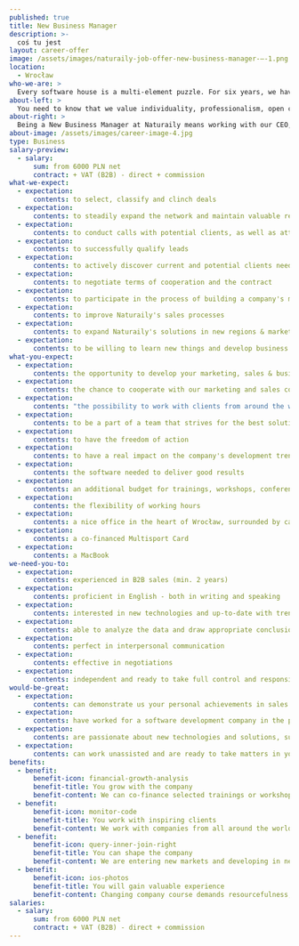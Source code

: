 ```yaml
---
published: true
title: New Business Manager
description: >-
  coś tu jest
layout: career-offer
image: /assets/images/naturaily-job-offer-new-business-manager-–-1.png
location:
  - Wrocław
who-we-are: >
  Every software house is a multi-element puzzle. For six years, we have been successfully constructing a team of people with complementary characters and skills, which has resulted in a truly beautiful picture. Only one piece is missing. We believe it is you, Naturaily.
about-left: >
  You need to know that we value individuality, professionalism, open communication and honesty. We strive to provide our clients with the best, stable, reliable and beautiful digital products.
about-right: >
  Being a New Business Manager at Naturaily means working with our CEO, building our sales team from scratch and even the option of leading its future members - if that is what you feel comfortable with. Currently, we are entering new markets so there are a lot of challenges to be faced. Are you ready to help us succeed?  We are waiting for you!
about-image: /assets/images/career-image-4.jpg
type: Business
salary-preview:
  - salary:
      sum: from 6000 PLN net
      contract: + VAT (B2B) - direct + commission
what-we-expect:
  - expectation:
      contents: to select, classify and clinch deals
  - expectation:
      contents: to steadily expand the network and maintain valuable relations with prospects
  - expectation:
      contents: to conduct calls with potential clients, as well as attend international conferences, trade shows and other business trips, if necessary
  - expectation:
      contents: to successfully qualify leads
  - expectation:
      contents: to actively discover current and potential clients needs and adjust solutions accordingly
  - expectation:
      contents: to negotiate terms of cooperation and the contract
  - expectation:
      contents: to participate in the process of building a company's marketing strategy
  - expectation:
      contents: to improve Naturaily's sales processes
  - expectation:
      contents: to expand Naturaily's solutions in new regions & markets
  - expectation:
      contents: to be willing to learn new things and develop business skills
what-you-expect:
  - expectation:
      contents: the opportunity to develop your marketing, sales & business skills
  - expectation:
      contents: the chance to cooperate with our marketing and sales consultants, Casbeg, on a daily basis
  - expectation:
      contents: "the possibility to work with clients from around the world representing, among other industries and domains: energy, construction, IoT, embedded software development, cloud adoption"
  - expectation:
      contents: to be a part of a team that strives for the best solutions for each client and the respective project itself
  - expectation:
      contents: to have the freedom of action
  - expectation:
      contents: to have a real impact on the company's development trends
  - expectation:
      contents: the software needed to deliver good results
  - expectation:
      contents: an additional budget for trainings, workshops, conferences, etc.
  - expectation:
      contents: the flexibility of working hours
  - expectation:
      contents: a nice office in the heart of Wrocław, surrounded by cafés, restaurants, art galleries, etc.
  - expectation:
      contents: a co-financed Multisport Card
  - expectation:
      contents: a MacBook
we-need-you-to:
  - expectation:
      contents: experienced in B2B sales (min. 2 years)
  - expectation:
      contents: proficient in English - both in writing and speaking
  - expectation:
      contents: interested in new technologies and up-to-date with trends
  - expectation:
      contents: able to analyze the data and draw appropriate conclusions from them
  - expectation:
      contents: perfect in interpersonal communication
  - expectation:
      contents: effective in negotiations
  - expectation:
      contents: independent and ready to take full control and responsibility over your tasks
would-be-great:
  - expectation:
      contents: can demonstrate us your personal achievements in sales
  - expectation:
      contents: have worked for a software development company in the past
  - expectation:
      contents: are passionate about new technologies and solutions, such as Shopify, e-commerce, serverless, etc.
  - expectation:
      contents: can work unassisted and are ready to take matters in your hands
benefits:
  - benefit:
      benefit-icon: financial-growth-analysis
      benefit-title: You grow with the company
      benefit-content: We can co-finance selected trainings or workshops, pay for conferences, or maybe together we will organize our own event?
  - benefit:
      benefit-icon: monitor-code
      benefit-title: You work with inspiring clients
      benefit-content: We work with companies from all around the world, including innovative Scandinavia and mature Western Europe.
  - benefit:
      benefit-icon: query-inner-join-right
      benefit-title: You can shape the company
      benefit-content: We are entering new markets and developing in new, modern directions, like IoT software development.
  - benefit:
      benefit-icon: ios-photos
      benefit-title: You will gain valuable experience
      benefit-content: Changing company course demands resourcefulness, courage and persistence. Being part of it will enable you to grow, both as a professional and as a person.
salaries:
  - salary:
      sum: from 6000 PLN net
      contract: + VAT (B2B) - direct + commission
---
```

